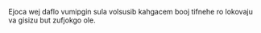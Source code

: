 Ejoca wej daflo vumipgin sula volsusib kahgacem booj tifnehe ro lokovaju va gisizu but zufjokgo ole.